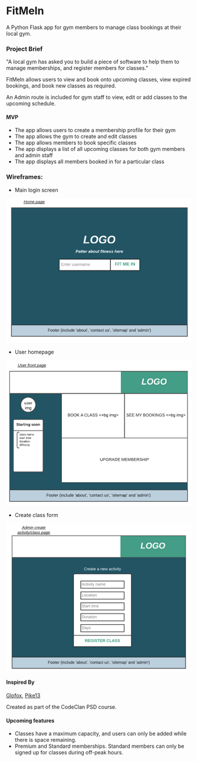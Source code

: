 # FitMeIn

A Python Flask app for gym members to manage class bookings at their local gym.

### Project Brief

"A local gym has asked you to build a piece of software to help them to manage memberships, and register members for classes."

FitMeIn allows users to view and book onto upcoming classes, view expired bookings, and book new classes as required.

An Admin route is included for gym staff to view, edit or add classes to the upcoming schedule.

#### MVP

- The app allows users to create a membership profile for their gym
- The app allows the gym to create and edit classes
- The app allows members to book specific classes 
- The app displays a list of all upcoming classes for both gym members and admin staff
- The app displays all members booked in for a particular class

### Wireframes:
 - Main login screen

![Login screen](static/images/wireframes/wireframe_login_screen.png)

- User homepage

![User homepage](static/images/wireframes/wireframe_user_homepage.png)

- Create class form

![Create class form](static/images/wireframes/wireframe_create_class.png)

#### Inspired By
[Glofox](https://www.glofox.com/club-solution/), [Pike13](https://www.pike13.com/pike13-scheduling-software-demo)

Created as part of the CodeClan PSD course.

#### Upcoming features

- Classes have a maximum capacity, and users can only be added while there is space remaining.
- Premium and Standard memberships. Standard members can only be signed up for classes during off-peak hours.

